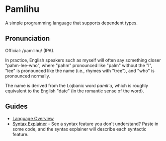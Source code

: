 # Pamlihu

A simple programming language that supports dependent types.

## Pronunciation

Official: /pamˈlihu/ (IPA).

In practice, English speakers such as myself will often say something closer "pahm-lee-who",
where "pahm" pronounced like "palm" without the "l",
"lee" is pronounced like the name (i.e., rhymes with "tree"),
and "who" is pronounced normally.

The name is derived from the Lojbanic word _pamli'u_, which is roughly
equivalent to the English "date" (in the romantic sense of the word).

## Guides

- [Language Overview](./docs/getting_started/overview.md)
- [Syntax Explainer](about:TODOCOMPLETE) - See a syntax feature you don't understand? Paste in some code, and the syntax explainer will describe each syntactic feature.
